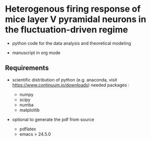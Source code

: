 # Heterogenous firing response of mice layer V pyramidal neurons in the fluctuation-driven regime

- python code for the data analysis and theoretical modeling

- manuscript in org mode

## Requirements

- scientific distribution of python (e.g. anaconda, visit
  https://www.continuum.io/downloads)
  needed packages :
  - numpy
  - scipy
  - numba
  - matplotlib

- optional to generate the pdf from source
  - pdflatex
  - emacs > 24.5.0
  
